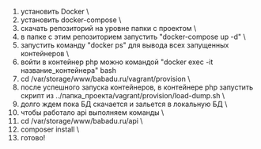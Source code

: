 1) установить Docker \
2) установить docker-compose \
3) скачать репозиторий на уровне папки с проектом \
4) в папке с этим репозиторием запустить "docker-compose up -d" \
5) запустить команду "docker ps" для вывода всех запущенных контейнеров \
6) войти в контейнер php можно командой "docker exec -it название_контейнера" bash
7) cd /var/storage/www/babadu.ru/vagrant/provision \
8) после успешного запуска контейнеров, в контейнере php запустить скрипт из ../папка_проекта/vagrant/provision/load-dump.sh \
9) долго ждем пока БД скачается и зальется в локальную БД \
10) чтобы работало api выполняем команды \
11) cd /var/storage/www/babadu.ru/api \
12) composer install \
13) готово!
